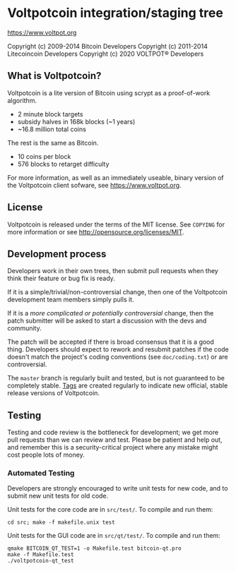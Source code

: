 Voltpotcoin integration/staging tree
================================

https://www.voltpot.org

Copyright (c) 2009-2014 Bitcoin Developers
Copyright (c) 2011-2014 Litecoincoin Developers
Copyright (c) 2020 VOLTPOT® Developers

What is Voltpotcoin?
----------------

Voltpotcoin is a lite version of Bitcoin using scrypt as a proof-of-work algorithm.
 - 2 minute block targets
 - subsidy halves in 168k blocks (~1 years)
 - ~16.8 million total coins

The rest is the same as Bitcoin.
 - 10 coins per block
 - 576 blocks to retarget difficulty

For more information, as well as an immediately useable, binary version of
the Voltpotcoin client sofware, see https://www.voltpot.org.

License
-------

Voltpotcoin is released under the terms of the MIT license. See `COPYING` for more
information or see http://opensource.org/licenses/MIT.

Development process
-------------------

Developers work in their own trees, then submit pull requests when they think
their feature or bug fix is ready.

If it is a simple/trivial/non-controversial change, then one of the Voltpotcoin
development team members simply pulls it.

If it is a *more complicated or potentially controversial* change, then the patch
submitter will be asked to start a discussion with the devs and community.

The patch will be accepted if there is broad consensus that it is a good thing.
Developers should expect to rework and resubmit patches if the code doesn't
match the project's coding conventions (see `doc/coding.txt`) or are
controversial.

The `master` branch is regularly built and tested, but is not guaranteed to be
completely stable. [Tags](https://github.com/voltpotcoin-project/voltpotcoin/tags) are created
regularly to indicate new official, stable release versions of Voltpotcoin.

Testing
-------

Testing and code review is the bottleneck for development; we get more pull
requests than we can review and test. Please be patient and help out, and
remember this is a security-critical project where any mistake might cost people
lots of money.

### Automated Testing

Developers are strongly encouraged to write unit tests for new code, and to
submit new unit tests for old code.

Unit tests for the core code are in `src/test/`. To compile and run them:

    cd src; make -f makefile.unix test

Unit tests for the GUI code are in `src/qt/test/`. To compile and run them:

    qmake BITCOIN_QT_TEST=1 -o Makefile.test bitcoin-qt.pro
    make -f Makefile.test
    ./voltpotcoin-qt_test

